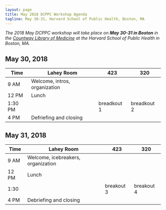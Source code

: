 ```yaml
---
layout: page
title: May 2018 DCPPC Workshop Agenda
tagline: May 30-31, Harvard School of Public Health, Boston, MA
---
```


_The 2018 May DCPPC workshop will take place on **May 30-31 in Boston** in the
[Countway Library of Medicine](https://tinyurl.com/ydzxycda)
at the Harvard School of Public Health in Boston, MA._

## May 30, 2018

| Time | Lahey Room | 423 | 320 | 
| --- | --- | --- | --- |  
| 9 AM  | Welcome, intros, organization |    |     |  
| 12 PM  | Lunch |    |    |
| 1:30 PM |   | breadkout 1 | breadkout 2   |
| 4 PM | Defriefing and closing |    |  |


## May 31, 2018
| Time | Lahey Room | 423 | 320 | 
| --- | --- | --- | --- | 
| 9 AM  | Welcome, icebreakers, organization  |    |    
| 12 PM  | Lunch |    |
| 1:30  |   | breakout 3 | breakout 4   
| 4 PM | Debriefing and closing |    | 
